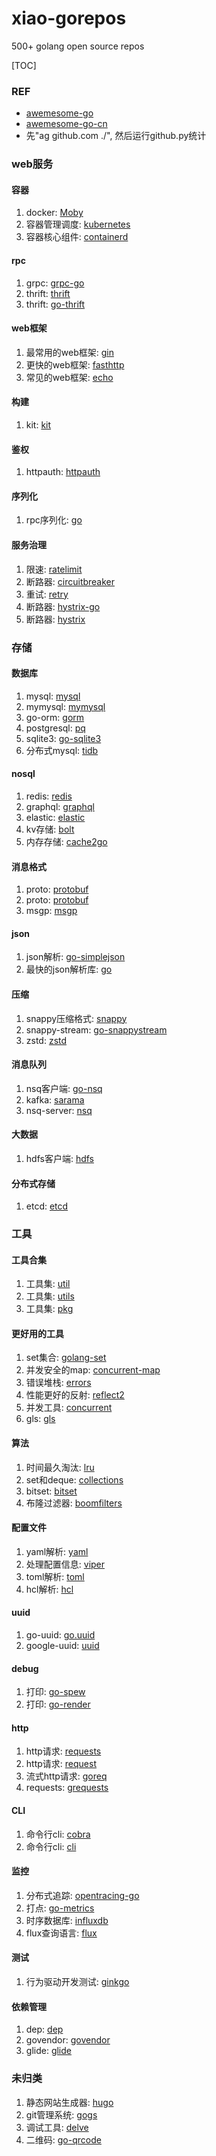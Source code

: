 # xiao-gorepos
500+ golang open source repos

[TOC]
### REF
- [awemesome-go](https://github.com/avelino/awesome-go)
- [awemesome-go-cn](https://github.com/jobbole/awesome-go-cn)
- 先"ag github.com ./", 然后运行github.py统计


### web服务

#### 容器
1. docker: [Moby](github.com/moby/moby)
1. 容器管理调度: [kubernetes](github.com/kubernetes/kubernetes)
1. 容器核心组件: [containerd](github.com/containerd/containerd)

#### rpc
1. grpc: [grpc-go](github.com/grpc/grpc-go)
1. thrift: [thrift](github.com/apache/thrift)
1. thrift: [go-thrift](github.com/samuel/go-thrift)

#### web框架
1. 最常用的web框架: [gin](github.com/gin-gonic/gin)
1. 更快的web框架: [fasthttp](github.com/valyala/fasthttp)
1. 常见的web框架: [echo](github.com/labstack/echo)

#### 构建
1. kit: [kit](github.com/go-kit/kit)

#### 鉴权
1. httpauth: [httpauth](github.com/Goji/httpauth)

#### 序列化
1. rpc序列化: [go](github.com/ugorji/go)

#### 服务治理
1. 限速: [ratelimit](github.com/juju/ratelimit)
1. 断路器: [circuitbreaker](github.com/rubyist/circuitbreaker)
1. 重试: [retry](github.com/kamilsk/retry)
1. 断路器: [hystrix-go](github.com/afex/hystrix-go)
1. 断路器: [hystrix](github.com/netflix/hystrix)

### 存储

#### 数据库
1. mysql: [mysql](github.com/go-sql-driver/mysql)
1. mymysql: [mymysql](github.com/ziutek/mymysql)
1. go-orm: [gorm](github.com/jinzhu/gorm)
1. postgresql: [pq](github.com/lib/pq)
1. sqlite3: [go-sqlite3](github.com/mattn/go-sqlite3)
1. 分布式mysql: [tidb](github.com/pingcap/tidb)

#### nosql
1. redis: [redis](github.com/go-redis/redis)
1. graphql: [graphql](github.com/graphql-go/graphql)
1. elastic: [elastic](github.com/olivere/elastic)
1. kv存储: [bolt](github.com/boltdb/bolt)
1. 内存存储: [cache2go](github.com/muesli/cache2go)

#### 消息格式
1. proto: [protobuf](github.com/gogo/protobuf)
1. proto: [protobuf](github.com/golang/protobuf)
1. msgp: [msgp](github.com/tinylib/msgp)

#### json
1. json解析: [go-simplejson](github.com/bitly/go-simplejson)
1. 最快的json解析库: [go](github.com/json-iterator/go)

#### 压缩
1. snappy压缩格式: [snappy](github.com/golang/snappy)
1. snappy-stream: [go-snappystream](github.com/mreiferson/go-snappystream)
1. zstd: [zstd](github.com/datadog/zstd)

#### 消息队列
1. nsq客户端: [go-nsq](github.com/nsqio/go-nsq)
1. kafka: [sarama](github.com/Shopify/sarama)
1. nsq-server: [nsq](github.com/nsqio/nsq)

#### 大数据
1. hdfs客户端: [hdfs](github.com/colinmarc/hdfs)

#### 分布式存储
1. etcd: [etcd](github.com/etcd-io/etcd)

### 工具

#### 工具合集
1. 工具集: [util](github.com/shomali11/util)
1. 工具集: [utils](github.com/juju/utils)
1. 工具集: [pkg](github.com/coreos/pkg)

#### 更好用的工具
1. set集合: [golang-set](github.com/deckarep/golang-set)
1. 并发安全的map: [concurrent-map](github.com/streamrail/concurrent-map)
1. 错误堆栈: [errors](github.com/pkg/errors)
1. 性能更好的反射: [reflect2](github.com/modern-go/reflect2)
1. 并发工具: [concurrent](github.com/modern-go/concurrent)
1. gls: [gls](github.com/modern-go/gls)

#### 算法
1. 时间最久淘汰: [lru](github.com/juju/lru)
1. set和deque: [collections](github.com/juju/collections)
1. bitset: [bitset](github.com/willf/bitset)
1. 布隆过滤器: [boomfilters](github.com/tylertreat/boomfilters)

#### 配置文件
1. yaml解析: [yaml](github.com/go-yaml/yaml)
1. 处理配置信息: [viper](github.com/spf13/viper)
1. toml解析: [toml](github.com/pelletier/go-toml)
1. hcl解析: [hcl](github.com/hashicorp/hcl)

#### uuid
1. go-uuid: [go.uuid](github.com/satori/go.uuid)
1. google-uuid: [uuid](github.com/google/uuid)

#### debug
1. 打印: [go-spew](github.com/davecgh/go-spew)
1. 打印: [go-render](github.com/luci/go-render)

#### http
1. http请求: [requests](github.com/pkg/requests)
1. http请求: [request](github.com/mozillazg/request)
1. 流式http请求: [goreq](github.com/smallnest/goreq)
1. requests: [grequests](github.com/levigross/grequests)

#### CLI
1. 命令行cli: [cobra](github.com/spf13/cobra)
1. 命令行cli: [cli](github.com/urfave/cli)

#### 监控
1. 分布式追踪: [opentracing-go](github.com/opentracing/opentracing-go)
1. 打点: [go-metrics](github.com/rcrowley/go-metrics)
1. 时序数据库: [influxdb](github.com/influxdata/influxdb)
1. flux查询语言: [flux](github.com/influxdata/flux)

#### 测试
1. 行为驱动开发测试: [ginkgo](github.com/onsi/ginkgo)

#### 依赖管理
1. dep: [dep](github.com/golang/dep)
1. govendor: [govendor](github.com/kardianos/govendor)
1. glide: [glide](github.com/Masterminds/glide)

### 未归类

1. 静态网站生成器: [hugo](github.com/gohugoio/hugo)
1. git管理系统: [gogs](github.com/gogs/gogs)
1. 调试工具: [delve](github.com/derekparker/delve)
1. 二维码: [go-qrcode](github.com/skip2/go-qrcode)

